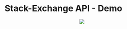 # Stack-Exchange API - Demo

<p align="center">

<img src="https://lh3.googleusercontent.com/vOtvTn5qEhoCVweAW5R7yRfwoPM02so2GPg_HxzDSbM0D2WYplD4xlatgvzG_4aS2DXr4yon9AWcbx9y-Uok2Iua2Umvo_ap0kvOwJmVy-ynNNOCLD4GKscZONqZBsJcB7QoW1ju7fr9YTZw3bhgUFa4THZc_1ZtU3MGEw9sfGxCDB71Oycdt6ZviJ4A3FH5Dr0WJtMP0LRNCAhEuCjuhgeXLU3ytqdu2awdSxOWtmjefEcRXvVRfh2tBdfixpxiycrp1vwHSRT6I6NrC2pUCRZCwO_15wu9YEU0NyLKCwr61BlStCBojj5bhA6NzewZA9clEJb8ShgrBvdbd9ZGfLEu9EikpDonEY2kRjvIgRa6MEP3gaY1rEOguSgnjx7iu12O6rz5Xw3TX_WJ6QVkHKWpZSJ9PMaso1UNqQyiqmXVMBWKArCo6ujX8W2LsT4w3hZnPpU9LRRKabnbJamzMjmWMrwbedV-wXkvjv38CO3F3QK05WILzs2TbYYf5u2M-Qlj6_U64bmiKzWC3u6zfiQ8zQHI-IcaiBLLCyN89LEa2kql8noxjkfAKCbVDrv67HCF1kxB=w2842-h1500" />

</p>
